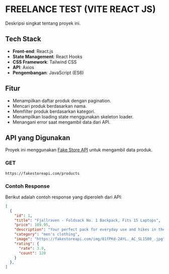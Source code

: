 # FREELANCE TEST (VITE REACT JS)

Deskripsi singkat tentang proyek ini.

## Tech Stack

- **Front-end**: React.js
- **State Management**: React Hooks
- **CSS Framework**: Tailwind CSS
- **API**: Axios
- **Pengembangan**: JavaScript (ES6)

## Fitur

- Menampilkan daftar produk dengan pagination.
- Mencari produk berdasarkan nama.
- Memfilter produk berdasarkan kategori.
- Menampilkan loading state menggunakan skeleton loader.
- Menangani error saat mengambil data dari API.

## API yang Digunakan

Proyek ini menggunakan [Fake Store API](https://fakestoreapi.com/) untuk mengambil data produk.
### GET
```
https://fakestoreapi.com/products
```

### Contoh Response

Berikut adalah contoh response yang diperoleh dari API:

```json
[
  {
    "id": 1,
    "title": "Fjallraven - Foldsack No. 1 Backpack, Fits 15 Laptops",
    "price": 109.95,
    "description": "Your perfect pack for everyday use and hikes in the forest.",
    "category": "men's clothing",
    "image": "https://fakestoreapi.com/img/81fPKd-2AYL._AC_SL1500_.jpg",
    "rating": {
      "rate": 3.9,
      "count": 120
    }
  },
]

